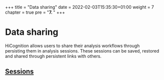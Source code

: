 +++
title = "Data sharing"
date = 2022-02-03T15:35:30+01:00
weight = 7
chapter = true
pre = "<b>7. </b>"
+++

# Data sharing

HiCognition allows users to share their analysis workflows through persisting them in analysis sessions. These sessions can be saved, restored and shared through persistent links with others.

## [Sessions](/docs/sessions/session/)
